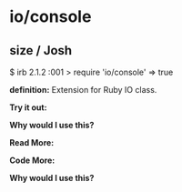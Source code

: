 # io/console

## size  / Josh

$ irb
2.1.2 :001 > require 'io/console'
 => true 

**definition:**
Extension for Ruby IO class.

**Try it out:**


**Why would I use this?**


**Read More:**


**Code More:**


**Why would I use this?**
